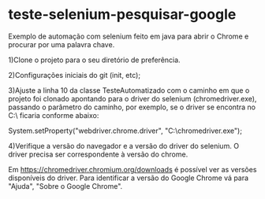 # teste-selenium-pesquisar-google

Exemplo de automação com selenium feito em java para abrir o Chrome e procurar por uma palavra chave.

1)Clone o projeto para o seu diretório de preferência.

2)Configurações iniciais do git (init, etc);

3)Ajuste a linha 10 da classe TesteAutomatizado com o caminho em que o projeto foi clonado apontando para o driver do selenium (chromedriver.exe), passando o parâmetro do caminho, por exemplo, se o driver se encontra no C:\\ ficaria conforme abaixo:

System.setProperty("webdriver.chrome.driver", "C:\\chromedriver.exe");

4)Verifique a versão do navegador e a versão do driver do selenium. O driver precisa ser correspondente à versão do chrome.

Em https://chromedriver.chromium.org/downloads é possível ver as versões disponíveis do driver. Para identificar a versão do Google Chrome vá para "Ajuda", "Sobre o Google Chrome".
